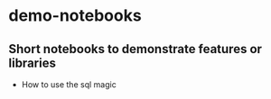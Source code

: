 # demo-notebooks
## Short notebooks to demonstrate features or libraries

* How to use the sql magic
